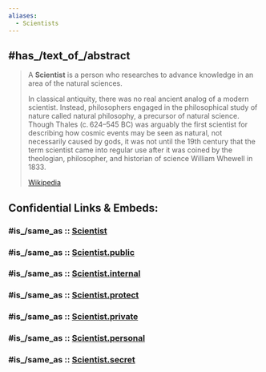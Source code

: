 ```yaml
---
aliases:
  - Scientists
---
```


## #has_/text_of_/abstract 

> A **Scientist** is a person who researches to advance knowledge in an area of the natural sciences.
>
> In classical antiquity, there was no real ancient analog of a modern scientist. Instead, philosophers engaged in the philosophical study of nature called natural philosophy, a precursor of natural science. Though Thales (c. 624–545 BC) was arguably the first scientist for describing how cosmic events may be seen as natural, not necessarily caused by gods, it was not until the 19th century that the term scientist came into regular use after it was coined by the theologian, philosopher, and historian of science William Whewell in 1833.
>
> [Wikipedia](https://en.wikipedia.org/wiki/Scientist) 


## Confidential Links & Embeds: 

### #is_/same_as :: [Scientist](Scientist.md) 

### #is_/same_as :: [Scientist.public](/_public/bio/People/Scientist.public.md) 

### #is_/same_as :: [Scientist.internal](/_internal/bio/People/Scientist.internal.md) 

### #is_/same_as :: [Scientist.protect](/_protect/bio/People/Scientist.protect.md) 

### #is_/same_as :: [Scientist.private](/_private/bio/People/Scientist.private.md) 

### #is_/same_as :: [Scientist.personal](/_personal/bio/People/Scientist.personal.md) 

### #is_/same_as :: [Scientist.secret](/_secret/bio/People/Scientist.secret.md)

